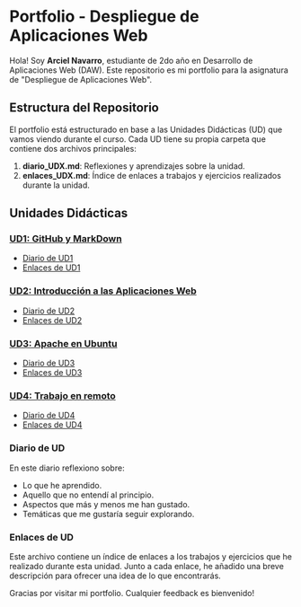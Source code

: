 # Portfolio - Despliegue de Aplicaciones Web

Hola! Soy **Arciel Navarro**, estudiante de 2do año en Desarrollo de Aplicaciones Web (DAW). Este repositorio es mi portfolio para la asignatura de "Despliegue de Aplicaciones Web".

## Estructura del Repositorio

El portfolio está estructurado en base a las Unidades Didácticas (UD) que vamos viendo durante el curso. Cada UD tiene su propia carpeta que contiene dos archivos principales:

1. **diario_UDX.md**: Reflexiones y aprendizajes sobre la unidad.
2. **enlaces_UDX.md**: Índice de enlaces a trabajos y ejercicios realizados durante la unidad.

## Unidades Didácticas

### [UD1: GitHub y MarkDown](./UD1)

- [Diario de UD1](./UD1/diario_UD1.md)
- [Enlaces de UD1](./UD1/enlaces_UD1.md)

### [UD2: Introducción a las Aplicaciones Web](./UD2)

- [Diario de UD2](./UD2/diario_UD2.md)
- [Enlaces de UD2](./UD2/enlaces_UD2.md)

### [UD3: Apache en Ubuntu](./UD3)

- [Diario de UD3](./UD3/diario_UD3.md)
- [Enlaces de UD3](./UD3/enlaces_UD3.md)

### [UD4: Trabajo en remoto](./Ud4)

- [Diario de UD4](./UD2/diario_UD4.md)
- [Enlaces de UD4](./UD2/enlaces_UD4.md)

### Diario de UD
En este diario reflexiono sobre:

- Lo que he aprendido.
- Aquello que no entendí al principio.
- Aspectos que más y menos me han gustado.
- Temáticas que me gustaría seguir explorando.

### Enlaces de UD
Este archivo contiene un índice de enlaces a los trabajos y ejercicios que he realizado durante esta unidad. Junto a cada enlace, he añadido una breve descripción para ofrecer una idea de lo que encontrarás.

Gracias por visitar mi portfolio. Cualquier feedback es bienvenido!

